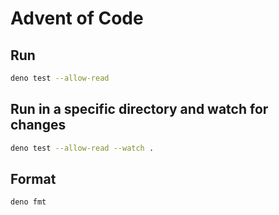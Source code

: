 # Advent of Code

## Run

```sh
deno test --allow-read
```

## Run in a specific directory and watch for changes

```sh
deno test --allow-read --watch .
```

## Format

```sh
deno fmt
```
